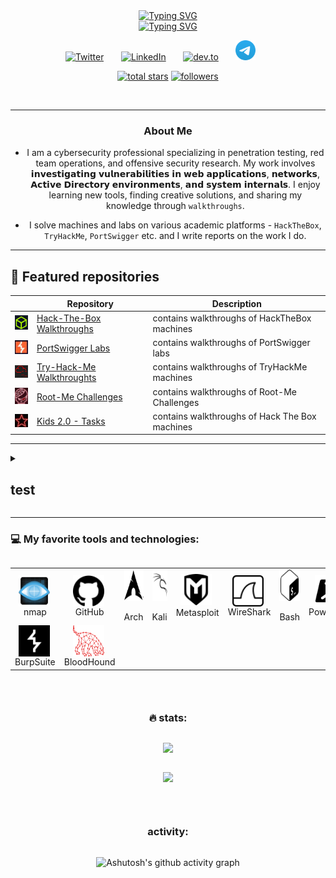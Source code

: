 <div align="center">
 <a href="https://git.io/typing-svg"><img src="https://readme-typing-svg.herokuapp.com?font=Fira+Code&duration=4000&pause=400&color=7B7EEE&center=true&vCenter=true&width=435&lines=Red+Team+%7C+cybersecurity+%7C+pentest" alt="Typing SVG" /></a>
</div>

<div align="center">
 <a href="https://git.io/typing-svg"><img src="https://readme-typing-svg.herokuapp.com?font=Fira+Code&duration=4000&pause=400&color=EE3028&center=true&vCenter=true&width=435&lines=%F0%9D%98%80%F0%9D%97%BC%F0%9D%97%BB%F0%9D%98%86%F0%9D%97%AE%F0%9D%97%B5%F0%9D%97%AE%F0%9D%97%B0%F0%9D%97%B8%F0%9D%9F%AD" alt="Typing SVG" /></a>
</div>

<!-- social -->
<p align="center">
  <a href="https://x.com/sonyaflower995"><img width="32px" alt="Twitter" title="Twitter" src="https://i.imgur.com/AixJgnm.png"/></a>
  &#8287;&#8287;&#8287;&#8287;&#8287;
 <a href="https://www.linkedin.com/in/valerii-ilin-661405372/"><img width="32px" alt="LinkedIn" title="LinkedIn" src="https://i.imgur.com/yRpa1dQ.png"/></a>
  &#8287;&#8287;&#8287;&#8287;&#8287;
 <a href="https://dev.to/sonyahack1"><img width="32px" alt="dev.to" title="sonyahack1 dev.to" src="https://i.imgur.com/mVm29vK.png"></a>
  &#8287;&#8287;&#8287;&#8287;&#8287;
 <a href="https://t.me/sonyahack1"><img width="32px" alt="telegram" title="sonyahack1 telegram" src="https://github.com/sonyahack1/sonyahack1/blob/main/logo/tg-icon.svg"></a>
  &#8287;&#8287;&#8287;&#8287;&#8287;
</p>

<p align="center">
  <a href="https://github.com/sonyahack1?tab=repositories&sort=stargazers">
    <img alt="total stars" title="Total stars on GitHub" src="https://custom-icon-badges.demolab.com/github/stars/sonyahack1?color=55960c&style=for-the-badge&labelColor=488207&logo=star"/></a>
  <a href="https://github.com/sonyahack1?tab=followers">
    <img alt="followers" title="Follow me on Github" src="https://custom-icon-badges.demolab.com/github/followers/sonyahack1?color=236ad3&labelColor=1155ba&style=for-the-badge&logo=person-add&label=Follow&logoColor=white"/></a>
</p>

<div align="center"><img src="https://komarev.com/ghpvc/?username=sonyahack1&style=plastic&color=blueviolet" alt=""/></div>

---

<div align="center">

### About Me

- I am a cybersecurity professional specializing in penetration testing, red team operations, and offensive security research. My work involves 𝗶𝗻𝘃𝗲𝘀𝘁𝗶𝗴𝗮𝘁𝗶𝗻𝗴 𝘃𝘂𝗹𝗻𝗲𝗿𝗮𝗯𝗶𝗹𝗶𝘁𝗶𝗲𝘀 𝗶𝗻 𝘄𝗲𝗯 𝗮𝗽𝗽𝗹𝗶𝗰𝗮𝘁𝗶𝗼𝗻𝘀, 𝗻𝗲𝘁𝘄𝗼𝗿𝗸𝘀, 𝗔𝗰𝘁𝗶𝘃𝗲 𝗗𝗶𝗿𝗲𝗰𝘁𝗼𝗿𝘆 𝗲𝗻𝘃𝗶𝗿𝗼𝗻𝗺𝗲𝗻𝘁𝘀, 𝗮𝗻𝗱 𝘀𝘆𝘀𝘁𝗲𝗺 𝗶𝗻𝘁𝗲𝗿𝗻𝗮𝗹𝘀. I enjoy learning new tools, finding creative solutions, and sharing my knowledge through `walkthroughs`.

- I solve machines and labs on various academic platforms - `HackTheBox`, `TryHackMe`, `PortSwigger` etc. and I write reports on the work I do.

</div>

---
## 📌 Featured repositories
<div align="center">

| | Repository | Description |
|------------|------------|-------------|
| ![](https://github.com/sonyahack1/sonyahack1/blob/main/logo/htb_logo_resize.png) | [Hack-The-Box Walkthroughs](https://github.com/sonyahack1/HackTheBox)     | contains walkthroughs of HackTheBox machines |
| ![](https://github.com/sonyahack1/sonyahack1/blob/main/logo/portswigger_logo.png) | [PortSwigger Labs](https://github.com/sonyahack1/PortSwigger)     | contains walkthroughs of PortSwigger labs |
| ![](https://github.com/sonyahack1/sonyahack1/blob/main/logo/thm_logo_resize.png) | [Try-Hack-Me Walkthroughts](https://github.com/sonyahack1/Try-Hack-Me)     | contains walkthroughs of TryHackMe machines |
| ![](https://github.com/sonyahack1/sonyahack1/blob/main/logo/root-me_logo_resize.png) | [Root-Me Challenges](https://github.com/sonyahack1/Root-Me)     | contains walkthroughs of Root-Me Challenges |
| ![](https://github.com/sonyahack1/sonyahack1/blob/main/logo/kids20_logo_resize.png) | [Kids 2.0 - Tasks](https://github.com/sonyahack1/kids_2.0-Tasks)     | contains walkthroughs of Hack The Box machines |

</div>

---

<details>
  <summary><h2>test</h2></summary>

  test
  
</details>

---
### 💻 My favorite tools and technologies:

<div style="display: flex; flex-direction: column; justify-content: space-between; align-items: center;" >
<table align="center">
  <tr>
   <td align="center" width="96">
        <img src="https://github.com/sonyahack1/sonyahack1/blob/main/screenshots/nmap-logo.svg" title="nmap" alt="nmap" width="50" height="50" align="center" />&nbsp;
      <br>nmap
   </td>
    <td align="center" width="96">
        <img src="https://github.com/sonyahack1/sonyahack1/blob/main/screenshots/github.svg" title="github" alt="github" width="50" height="50" align="center" />&nbsp;
      <br>GitHub
   </td>
    <td align="center" width="96">
        <img src="https://github.com/sonyahack1/sonyahack1/blob/main/screenshots/archlinux.svg" title="archlinux" alt="archlinux" width="50" height="50" align="center" />&nbsp;
      <br>Arch
   </td>
    <td align="center" width="96">
        <img src="https://github.com/sonyahack1/sonyahack1/blob/main/screenshots/kalilinux.svg" title="kali" alt="kali" width="50" height="50" align="center" />&nbsp;
      <br>Kali
   </td>
    <td align="center" width="96">
        <img src="https://github.com/sonyahack1/sonyahack1/blob/main/screenshots/metasploit.svg" title="metasploit" alt="metasploit" width="50" height="50" align="center "/>&nbsp;
      <br>Metasploit
   </td>
    <td align="center" width="96">
        <img src="https://github.com/sonyahack1/sonyahack1/blob/main/screenshots/wireshark.svg" title="wireshark" alt="wireshark" width="50" height="50" align="center" />&nbsp;
      <br>WireShark
   </td>
    <td align="center" width="96">
        <img src="https://github.com/sonyahack1/sonyahack1/blob/main/screenshots/gnubash.svg" title="gnubash" alt="gnubash" width="50" height="50" align="center" />&nbsp;
      <br>Bash
   </td>
    <td align="center" width="96">
        <img src="https://github.com/sonyahack1/sonyahack1/blob/main/screenshots/powershell-plain.svg" title="powershell" alt="powershell" width="50" height="50" align="center" />&nbsp;
      <br>PowerShell
   </td>
    <td align="center" width="96">
        <img src="https://github.com/sonyahack1/sonyahack1/blob/main/screenshots/docker.svg" title="docker" alt="docker" width="50" height="50" align="center" />&nbsp;
      <br>Docker
   </td>    
  </tr>
  <tr>
    <td align="center" width="96">
        <img src="https://github.com/sonyahack1/sonyahack1/blob/main/screenshots/burpsuite.svg" title="burpsuite" alt="burpsuite" width="50" height="50" align="center" />&nbsp;
      <br>BurpSuite
   </td>
   <td align="center" width="96">
        <img src="https://github.com/sonyahack1/sonyahack1/blob/main/screenshots/logo-red-transparent-logo-only.svg" title="bloodhound" alt="bloodhound" width="50" height="50" align="center" />&nbsp;
      <br>BloodHound
   </td>
   </tr>
  </table>

---

### 🔥 stats:

<p align="center">
 <img src="https://github-profile-summary-cards.vercel.app/api/cards/profile-details?username=sonyahack1&theme=radical" />
</p>

<p align="center">
  <img src="https://github-readme-stats.vercel.app/api?username=sonyahack1&show_icons=true&theme=tokyonight" />
</p>

---
### activity:

![Ashutosh's github activity graph](https://github-readme-activity-graph.vercel.app/graph?username=sonyahack1&theme=react-dark)



